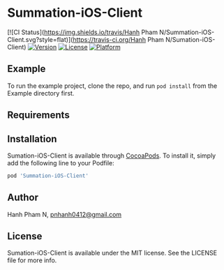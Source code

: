 # Summation-iOS-Client

[![CI Status](https://img.shields.io/travis/Hanh Pham N/Summation-iOS-Client.svg?style=flat)](https://travis-ci.org/Hanh Pham N/Sumation-iOS-Client)
[![Version](https://img.shields.io/cocoapods/v/Summation-iOS-Client.svg?style=flat)](https://cocoapods.org/pods/Sumamtion-iOS-Client)
[![License](https://img.shields.io/cocoapods/l/Summation-iOS-Client.svg?style=flat)](https://cocoapods.org/pods/Summation-iOS-Client)
[![Platform](https://img.shields.io/cocoapods/p/Summation-iOS-Client.svg?style=flat)](https://cocoapods.org/pods/Summation-iOS-Client)

## Example

To run the example project, clone the repo, and run `pod install` from the Example directory first.

## Requirements

## Installation

Sumation-iOS-Client is available through [CocoaPods](https://cocoapods.org). To install
it, simply add the following line to your Podfile:

```ruby
pod 'Summation-iOS-Client'
```

## Author

Hanh Pham N, pnhanh0412@gmail.com

## License

Sumation-iOS-Client is available under the MIT license. See the LICENSE file for more info.
